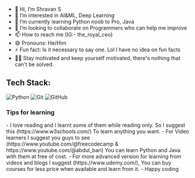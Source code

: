 - 👋 Hi, I’m Shravan S
- 👀 I’m interested in AI&ML, Deep Learning
- 🌱 I’m currently learning Python noob to Pro, Java 
- 💞️ I’m looking to collaborate on Programmers who can help me improve
- 📫 How to reach me (IG:- the_royal_ceo)
- 😄 Pronouns: He/Him
- ⚡ Fun fact: Is it necessary to say one. Lol I have no idea on fun facts
- 💪🏻 Stay motivated and keep yourself motivated, there's nothing that can't be solved.

## Tech Stack:
![Python](https://img.shields.io/badge/Python-3776AB?style=for-the-badge&logo=python&logoColor=white)
![Git](https://img.shields.io/badge/Git-F05032?style=for-the-badge&logo=git&logoColor=white)
![GitHub](https://img.shields.io/badge/GitHub-181717?style=for-the-badge&logo=github&logoColor=white) 

<h3>Tips for learning</h3>
- I love reading and I learnt some of them while reading only. So I suggest this (https://www.w3schools.com/) To learn anything you want.
- For Video learners I suggest you guys to see (https://www.youtube.com/@freecodecamp & https://www.youtube.com/@abdul_bari) You can learn Python and Java with them at free of cost.
- For more advanced version for learning from videos and blogs I suggest (https://www.udemy.com/), You can buy courses for less price when available and learn from it.
- Happy coding 
<!---
TeamWork28/TeamWork28 is a ✨ special ✨ repository because its `README.md` (this file) appears on your GitHub profile.
You can click the Preview link to take a look at your changes.
--->
